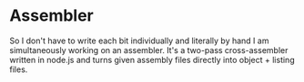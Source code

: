 # Assembler

So I don't have to write each bit individually and literally by hand I am simultaneously working on an assembler. It's a two-pass cross-assembler written in node.js and turns given assembly files directly into object + listing files.

